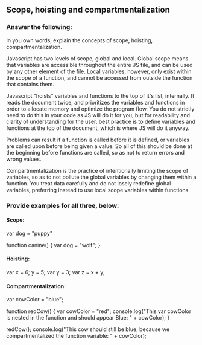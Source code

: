## Scope, hoisting and compartmentalization

### Answer the following:
In you own words, explain the concepts of scope, hoisting, compartmentalization.

<!--SCOPE:-->

Javascript has two levels of scope, global and local. Global scope means that variables are accessible throughout the entire JS file, and can be used by any other element of the file. Local variables, however, only exist within the scope of a function, and cannot be accessed from outside the function that contains them.

<!--HOISTING-->

Javascript "hoists" variables and functions to the top of it's list, internally. It reads the document twice,
and prioritizes the variables and functions in order to allocate memory and optimize the program flow. You do not strictly need to do this in your code as JS will do it for you, but for readability and clarity of understanding for the user, best practice is to define variables and functions at the top of the document, which is where JS will do it anyway.

Problems can result if a function is called before it is defined, or variables are called upon before being given a value. So all of this should be done at the beginning before functions are called, so as not to return errors and wrong values.

<!--COMPARTMENTALIZATION-->

Compartmentalization is the practice of intentionally limiting the scope of variables, so as to not pollute
the global variables by changing them within a function. You treat data carefully and do not losely redefine global variables, preferring instead to use local scope variables within functions.

### Provide examples for all three, below:

#### Scope:

var dog = "puppy" <!-- this variable is global, not inside a function -->

function canine() {
	var dog = "wolf";  <!-- this one is local, and only exists inside the function -->
}

#### Hoisting:

<!--Below, line 38 is hoisted by javascript to be above line 37. This is an example of bad hoisting practice in my code, and z evaluates to equal 9. If lines 37 and 38 were swapped, the value would equal 11.-->

var x = 6;
y = 5;
var y = 3; 
var z = x + y;

#### Compartmentalization:

<!--The "cowColor variable is compartmentalized in the function, and doesn't affect the global scope.-->

var cowColor = "blue";

function redCow() {
  var cowColor = "red";
  console.log("This var cowColor is nested in the function and should appear Blue: " + cowColor);
}

redCow();
console.log("This cow should still be blue, because we compartmentalized the function variable: " + cowColor);

